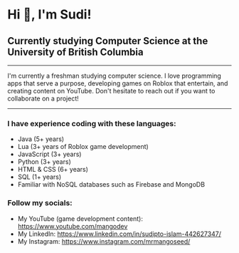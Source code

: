 # Hi 👋, I'm Sudi!
## Currently studying Computer Science at the University of British Columbia

---

I'm currently a freshman studying computer science. I love programming apps that serve a purpose, developing games on Roblox that entertain, and creating content on YouTube. Don't hesitate to reach out if you want to collaborate on a project!

---

### I have experience coding with these languages:
- Java (5+ years)
- Lua (3+ years of Roblox game development)
- JavaScript (3+ years)
- Python (3+ years)
- HTML & CSS (6+ years)
- SQL (1+ years)
- Familiar with NoSQL databases such as Firebase and MongoDB

### Follow my socials:
- My YouTube (game development content): https://www.youtube.com/mangodev
- My LinkedIn: https://www.linkedin.com/in/sudipto-islam-442627347/
- My Instagram: https://www.instagram.com/mrmangoseed/

<!---
SudiMango/SudiMango is a ✨ special ✨ repository because its `README.md` (this file) appears on your GitHub profile.
You can click the Preview link to take a look at your changes.
--->
